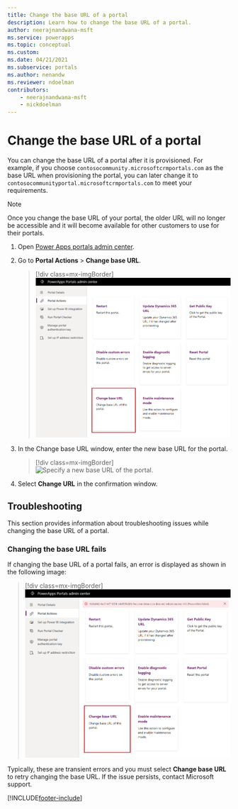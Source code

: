 ```yaml
---
title: Change the base URL of a portal
description: Learn how to change the base URL of a portal.
author: neerajnandwana-msft
ms.service: powerapps
ms.topic: conceptual
ms.custom: 
ms.date: 04/21/2021
ms.subservice: portals
ms.author: nenandw
ms.reviewer: ndoelman
contributors:
    - neerajnandwana-msft
    - nickdoelman
---
```


# Change the base URL of a portal

You can change the base URL of a portal after it is provisioned. For example, if you choose `contosocommunity.microsoftcrmportals.com` as the base URL when provisioning the portal, you can later change it to `contosocommunityportal.microsoftcrmportals.com` to meet your requirements.

> [!NOTE]
> Once you change the base URL of your portal, the older URL will no longer be accessible and it will become available for other customers to use for their portals.

1.	Open [Power Apps portals admin center](admin-overview.md).

2.	Go to **Portal Actions** > **Change base URL**. 

    > [!div class=mx-imgBorder]
    > ![Change base URL of a portal.](../media/change-base-url-action.png "Change base URL of a portal")

3.	In the Change base URL window, enter the new base URL for the portal.

    > [!div class=mx-imgBorder]
    > ![Specify a new base URL of the portal.](../media/change-base-url.png "Specify a new base URL of the portal")

4.	Select **Change URL** in the confirmation window.

## Troubleshooting

This section provides information about troubleshooting issues while changing the base URL of a portal.

### Changing the base URL fails

If changing the base URL of a portal fails, an error is displayed as shown in the following image:

> [!div class=mx-imgBorder]
> ![Error while changing the base URL of the portal.](../media/change-base-url-error.png "Error while changing the base URL of the portal")

Typically, these are transient errors and you must select **Change base URL** to retry changing the base URL. If the issue persists, contact Microsoft support.


[!INCLUDE[footer-include](../../../includes/footer-banner.md)]